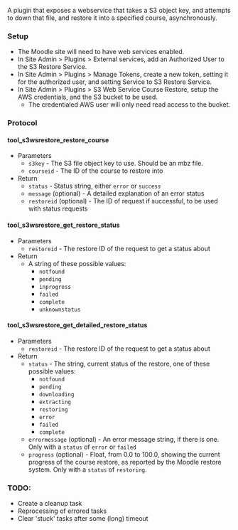 A plugin that exposes a webservice that takes a S3 object key, and attempts to down that file, and restore it into a specified course, asynchronously.

### Setup
* The Moodle site will need to have web services enabled.
* In Site Admin > Plugins > External services, add an Authorized User to the S3 Restore Service.
* In Site Admin > Plugins > Manage Tokens, create a new token, setting it for the authorized user, and setting Service to S3 Restore Service.
* In Site Admin > Plugins > S3 Web Service Course Restore, setup the AWS credentials, and the S3 bucket to be used.
    * The credentialed AWS user will only need read access to the bucket.

### Protocol

#### tool_s3wsrestore_restore_course
* Parameters
    * `s3key` - The S3 file object key to use. Should be an mbz file.
    * `courseid` - The ID of the course to restore into
* Return
    * `status` - Status string, either `error` or `success`
    * `message` (optional) - A detailed explanation of an error status
    * `restoreid` (optional) - The ID of request if successful, to be used with status requests

#### tool_s3wsrestore_get_restore_status
* Parameters
    * `restoreid` - The restore ID of the request to get a status about
* Return
    * A string of these possible values:
        * `notfound`
        * `pending`
        * `inprogress`
        * `failed`
        * `complete`
        * `unknownstatus`

#### tool_s3wsrestore_get_detailed_restore_status
* Parameters
    * `restoreid` - The restore ID of the request to get a status about
* Return
    * `status` - The string, current status of the restore, one of these possible values:
        * `notfound`
        * `pending`
        * `downloading`
        * `extracting`
        * `restoring`
        * `error`
        * `failed`
        * `complete`
    * `errormessage` (optional) - An error message string, if there is one. Only with a `status` of `error` or `failed`
    * `progress` (optional) - Float, from 0.0 to 100.0, showing the current progress of the course restore, as reported by the Moodle restore system. Only with a `status` of `restoring`.

### TODO:
* Create a cleanup task
* Reprocessing of errored tasks
* Clear 'stuck' tasks after some (long) timeout
